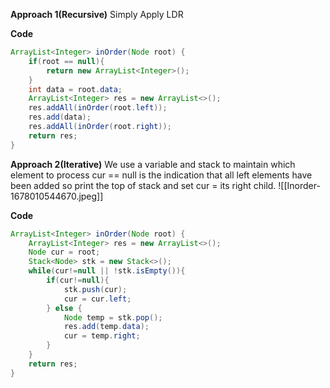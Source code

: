 **Approach 1(Recursive)**
Simply Apply LDR

**Code**
```java
ArrayList<Integer> inOrder(Node root) {
	if(root == null){
		return new ArrayList<Integer>();
	}
	int data = root.data;
	ArrayList<Integer> res = new ArrayList<>();
	res.addAll(inOrder(root.left));
	res.add(data);
	res.addAll(inOrder(root.right));
	return res;
}
```

**Approach 2(Iterative)**
We use a variable and stack to maintain which element to process
cur == null is the indication that all left elements have been added so print the top of stack and set cur = its right child.
![[Inorder-1678010544670.jpeg]]

**Code**
```java
ArrayList<Integer> inOrder(Node root) {
	ArrayList<Integer> res = new ArrayList<>();
	Node cur = root;
	Stack<Node> stk = new Stack<>();
	while(cur!=null || !stk.isEmpty()){
		if(cur!=null){
			stk.push(cur);
			cur = cur.left;
		} else {
			Node temp = stk.pop();
			res.add(temp.data);
			cur = temp.right;
		}
	}
	return res;
}
```